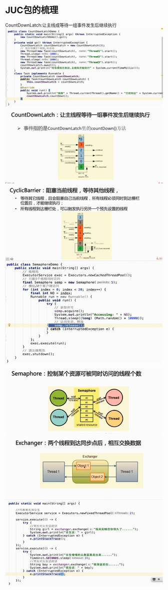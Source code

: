 # JUC包的梳理

CountDownLatch:让主线成等待一组事件发生后继续执行![](/JUC/1.png)![](/JUC/2.png)![](/JUC/3.png)![](/JUC/5.png)

![](/JUC/6.png)![](/assets/7.png)![](/JUC/7.png)

